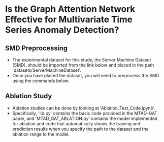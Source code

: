 # Is the Graph Attention Network Effective for Multivariate Time Series Anomaly Detection?

## SMD Preprocessing
- The experimental dataset for this study, the Server Machine Dataset (SMD), should be imported from the link below and placed in the path 'datasets/ServerMachineDataset'.
- Once you have placed the dataset, you will need to preprocess the SMD using the commands below.

## Ablation Study
- Ablation studies can be done by looking at 'Ablation_Test_Code.ipynb'.
- Specifically, 'lib.py' contains the basic code provided in the MTAD-GAT paper, and 'MTAD_GAT_ABLATION.py' contains the model implemented for ablation and code that automatically shows the training and prediction results when you specify the path to the dataset and the ablation range to the model.
